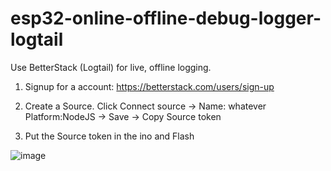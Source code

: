 # esp32-online-offline-debug-logger-logtail
Use BetterStack (Logtail) for live, offline logging.

1. Signup for a account: https://betterstack.com/users/sign-up

2. Create a Source. Click Connect source -> Name: whatever Platform:NodeJS -> Save -> Copy Source token

3. Put the Source token in the ino and Flash


![image](https://github.com/user-attachments/assets/5f8d317b-3d30-4a20-9ac7-8b946b42ea5f)
